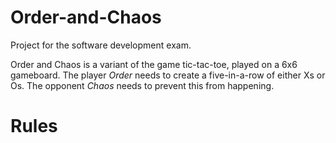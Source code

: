 # Order-and-Chaos

Project for the software development exam.

Order and Chaos is a variant of the game tic-tac-toe, played on a 6x6 gameboard. The player *Order* needs to create a five-in-a-row of either Xs or Os. The opponent *Chaos* needs to prevent this from happening. 

# Rules
